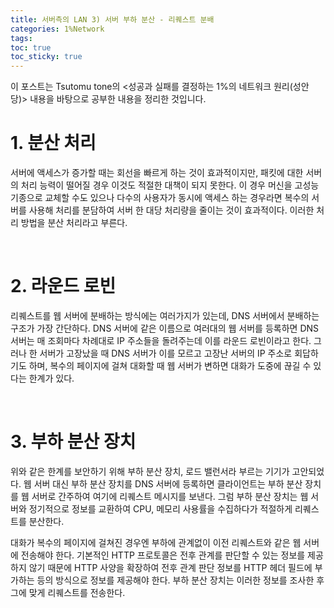 ```yaml
---
title: 서버측의 LAN 3) 서버 부하 분산 - 리퀘스트 분배
categories: 1%Network
tags: 
toc: true
toc_sticky: true
---
```


이 포스트는 Tsutomu tone의 <성공과 실패를 결정하는 1%의 네트워크 원리(성안당)> 내용을 바탕으로 공부한 내용을 정리한 것입니다. 

# **1. 분산 처리**

서버에 액세스가 증가할 때는 회선을 빠르게 하는 것이 효과적이지만, 패킷에 대한 서버의 처리 능력이 떨어질 경우 이것도 적절한 대책이 되지 못한다. 이 경우 머신을 고성능 기종으로 교체할 수도 있으나 다수의 사용자가 동시에 액세스 하는 경우라면 복수의 서버를 사용해 처리를 분담하여 서버 한 대당 처리량을 줄이는 것이 효과적이다. 이러한 처리 방법을 분산 처리라고 부른다.

<br/>

# **2. 라운드 로빈**

리퀘스트를 웹 서버에 분배하는 방식에는 여러가지가 있는데, DNS 서버에서 분배하는 구조가 가장 간단하다. DNS 서버에 같은 이름으로 여러대의 웹 서버를 등록하면 DNS 서버는 매 조회마다 차례대로 IP 주소들을 돌려주는데 이를 라운드 로빈이라고 한다. 그러나 한 서버가 고장났을 때 DNS 서버가 이를 모르고 고장난 서버의 IP 주소로 회답하기도 하며, 복수의 페이지에 걸쳐 대화할 때 웹 서버가 변하면 대화가 도중에 끊길 수 있다는 한계가 있다. 

<br/>

# **3. 부하 분산 장치**

위와 같은 한계를 보안하기 위해 부하 분산 장치, 로드 밸런서라 부르는 기기가 고안되었다. 웹 서버 대신 부하 분산 장치를 DNS 서버에 등록하면 클라이언트는 부하 분산 장치를 웹 서버로 간주하여 여기에 리퀘스트 메시지를 보낸다. 그럼 부하 분산 장치는 웹 서버와 정기적으로 정보를 교환하여 CPU, 메모리 사용률을 수집하다가 적절하게 리퀘스트를 분산한다. 

대화가 복수의 페이지에 걸쳐진 경우엔 부하에 관계없이 이전 리퀘스트와 같은 웹 서버에 전송해야 한다. 기본적인 HTTP 프로토콜은 전후 관계를 판단할 수 있는 정보를 제공하지 않기 때문에 HTTP 사양을 확장하여 전후 관계 판단 정보를 HTTP 헤더 필드에 부가하는 등의 방식으로 정보를 제공해야 한다. 부하 분산 장치는 이러한 정보를 조사한 후 그에 맞게 리퀘스트를 전송한다. 